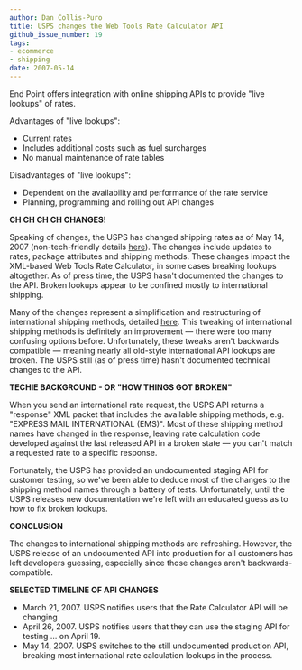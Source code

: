 ```yaml
---
author: Dan Collis-Puro
title: USPS changes the Web Tools Rate Calculator API
github_issue_number: 19
tags:
- ecommerce
- shipping
date: 2007-05-14
---
```


End Point offers integration with online shipping APIs to provide "live lookups" of rates.

Advantages of "live lookups":

- Current rates
- Includes additional costs such as fuel surcharges
- No manual maintenance of rate tables

Disadvantages of "live lookups":

- Dependent on the availability and performance of the rate service
- Planning, programming and rolling out API changes

**CH CH CH CH CHANGES!**

Speaking of changes, the USPS has changed shipping rates as of May 14, 2007 (non-tech-friendly details [here](http://www.usps.com/ratecase/)). The changes include updates to rates, package attributes and shipping methods. These changes impact the XML-based Web Tools Rate Calculator, in some cases breaking lookups altogether. As of press time, the USPS hasn't documented the changes to the API. Broken lookups appear to be confined mostly to international shipping.

Many of the changes represent a simplification and restructuring of international shipping methods, detailed [here](http://www.usps.com/ratecase/simplified_international_rates.htm). This tweaking of international shipping methods is definitely an improvement — there were too many confusing options before. Unfortunately, these tweaks aren't backwards compatible — meaning nearly all old-style international API lookups are broken. The USPS still (as of press time) hasn't documented technical changes to the API.

**TECHIE BACKGROUND - OR "HOW THINGS GOT BROKEN"**

When you send an international rate request, the USPS API returns a "response" XML packet that includes the available shipping methods, e.g. "EXPRESS MAIL INTERNATIONAL (EMS)". Most of these shipping method names have changed in the response, leaving rate calculation code developed against the last released API in a broken state — you can't match a requested rate to a specific response.

Fortunately, the USPS has provided an undocumented staging API for customer testing, so we've been able to deduce most of the changes to the shipping method names through a battery of tests. Unfortunately, until the USPS releases new documentation we're left with an educated guess as to how to fix broken lookups.

**CONCLUSION**

The changes to international shipping methods are refreshing. However, the USPS release of an undocumented API into production for all customers has left developers guessing, especially since those changes aren't backwards-compatible.

**SELECTED TIMELINE OF API CHANGES**

- March 21, 2007. USPS notifies users that the Rate Calculator API will be changing
- April 26, 2007. USPS notifies users that they can use the staging API for testing ... on April 19.
- May 14, 2007. USPS switches to the still undocumented production API, breaking most international rate calculation lookups in the process.
